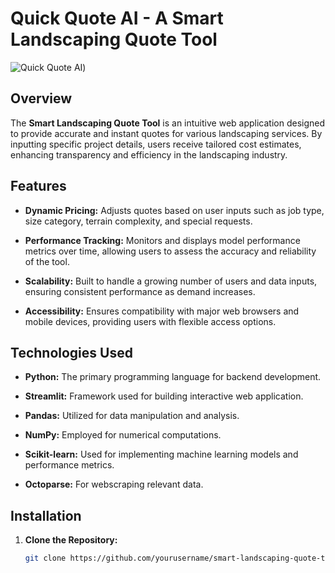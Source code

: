 # Quick Quote AI - A Smart Landscaping Quote Tool

![Quick Quote AI](https://quickquoteai.streamlit.app/))

## Overview

The **Smart Landscaping Quote Tool** is an intuitive web application designed to provide accurate and instant quotes for various landscaping services. By inputting specific project details, users receive tailored cost estimates, enhancing transparency and efficiency in the landscaping industry.

## Features

- **Dynamic Pricing:** Adjusts quotes based on user inputs such as job type, size category, terrain complexity, and special requests.

- **Performance Tracking:** Monitors and displays model performance metrics over time, allowing users to assess the accuracy and reliability of the tool.

- **Scalability:** Built to handle a growing number of users and data inputs, ensuring consistent performance as demand increases.

- **Accessibility:** Ensures compatibility with major web browsers and mobile devices, providing users with flexible access options.

## Technologies Used

- **Python:** The primary programming language for backend development.

- **Streamlit:** Framework used for building interactive web application.

- **Pandas:** Utilized for data manipulation and analysis.

- **NumPy:** Employed for numerical computations.

- **Scikit-learn:** Used for implementing machine learning models and performance metrics.

- **Octoparse:** For webscraping relevant data.

## Installation

1. **Clone the Repository:**

   ```bash
   git clone https://github.com/yourusername/smart-landscaping-quote-tool.git
